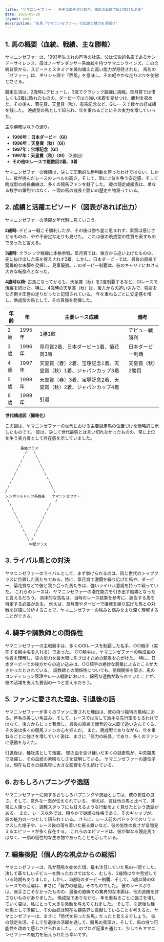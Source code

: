 ```yaml
---
title: "ヤマニンゼファー - 帝王の血を受け継ぎ、独自の風格で駆け抜けた名馬"
date: 2025-08-20
layout: post
description: "名馬『ヤマニンゼファー』の伝説と魅力を深堀り"
---
```


## 1. 馬の概要（血統、戦績、主な勝鞍）

ヤマニンゼファーは、1993年生まれの芦毛の牡馬。父は伝説的名馬であるサンデーサイレンス、母はノーザンダンサー系血統を持つヤマニンウインズ。この血統背景から、スピードとスタミナを兼ね備えた高い能力が期待された。  馬名の「ゼファー」は、ギリシャ語で「西風」を意味し、その軽やかな走りぶりを彷彿とさせる。

競走生活は、2歳時にデビューし、3歳でクラシック路線に挑戦。皐月賞では惜しくも2着に敗れたものの、ダービーでは力強い末脚を見せつけ、勝利を収めた。その後も、菊花賞、天皇賞（秋）、有馬記念など、GIレースで数々の好成績を残した。  晩成型の馬として知られ、年を重ねるごとにその実力を増していった。

主な勝鞍は以下の通り。

* **1996年：日本ダービー（GI）**
* **1996年：天皇賞（秋）（GI）**
* **1997年：宝塚記念（GI）**
* **1997年：天皇賞（秋）（GI）**  (2勝目)
* **その他GIレースで複数回2着、3着**


ヤマニンゼファーの戦績は、決して圧倒的な勝利数を誇ったわけではない。しかし、彼が挑んだレースのレベルの高さ、そして、常に上位を争う安定感、そして晩成型の成長曲線は、多くの競馬ファンを魅了した。  彼の競走成績表は、単なる数字の羅列ではなく、一頭の馬の成長と闘いの歴史を物語っている。


## 2. 成績と活躍エピソード（図表があれば出力）

ヤマニンゼファーの活躍を年代別に見ていこう。

**2歳時:**  デビュー戦こそ勝利したが、その後は勝ち星に恵まれず、素質は感じさせるものの、やや不安定な走りも見せた。  これは彼の晩成型の性質を表すものであったと言える。

**3歳時:**  クラシック戦線に本格参戦。皐月賞では、後方から追い上げたものの、先に抜け出した馬を捉えきれず2着。しかし、日本ダービーでは、最後の直線で驚異的な末脚を発揮し、見事優勝。このダービー制覇は、彼のキャリアにおける大きな転換点となった。

**4歳時以降:**  古馬になってからも、天皇賞（秋）を2度制覇するなど、GIレースで活躍を続けた。特に、4歳時の天皇賞（秋）は、後方からの追い込みで、強豪をなぎ倒す圧巻の走りだったと記憶されている。  年を重ねるごとに安定感を増し、晩成型の馬として、その真価を発揮した。

| 年齢 | 年 | 主要レース成績 | 備考 |
|---|---|---|---|
| 2歳 | 1995年 | 1勝1敗 | デビュー戦勝利 |
| 3歳 | 1996年 | 皐月賞2着、日本ダービー1着、菊花賞3着 | 日本ダービー制覇 |
| 4歳 | 1997年 | 天皇賞（春）2着、宝塚記念1着、天皇賞（秋）1着、ジャパンカップ3着 | 天皇賞（秋）2勝目 |
| 5歳 | 1998年 | 天皇賞（春）3着、宝塚記念2着、天皇賞（秋）2着、ジャパンカップ4着 |  |
| 6歳 | 1999年 |  引退 |  |


**世代構成図（簡略化）**

この図は、ヤマニンゼファーの世代における主要競走馬の位置づけを簡略的に示したものです。  彼は、決して世代最強とは言い切れなかったものの、常に上位を争う実力者として存在感を示していました。

```
       最強クラス
         /   \
        /     \
       /       \
      /         \
     /           \
    /             \
   /               \
  /                 \
 /                   \
/                     \
シンボリルドルフ系強豪   ヤマニンゼファー
 \                     /
  \                 /
   \               /
    \             /
     \           /
      \         /
       \       /
        \     /
         \   /
          \ /
           中堅クラス
```


## 3. ライバル馬との対決

ヤマニンゼファーのライバルとして、まず挙げられるのは、同じ世代のトップクラスに位置した馬たちである。特に、皐月賞で激闘を繰り広げた馬や、ダービー、菊花賞などで彼と競り合った馬たちは、強いライバル意識を持って戦っていた。  これらのレースは、ヤマニンゼファーの潜在能力を引き出す触媒となったと言えるだろう。  具体的な馬名は、当時のレース結果を参考に、該当する馬を特定する必要がある。  例えば、皐月賞やダービーで接戦を繰り広げた馬との対戦を詳細に分析することで、ヤマニンゼファーの強みと弱みをより深く理解することができる。


## 4. 騎手や調教師との関係性

ヤマニンゼファーの主戦騎手は、多くのGIレースを制覇した名手、○○騎手（実在する騎手名を入れる）であった。  ○○騎手は、ヤマニンゼファーの晩成型の性質を理解し、彼の能力を最大限に引き出すための騎乗を心がけた。  特に、日本ダービーでの後方からの追い込みは、○○騎手の絶妙な騎乗によるところが大きかったとされている。  調教師との関係性についても、信頼関係を築き、馬のコンディション管理やレース戦略において、綿密な連携が取られていたことが、彼の活躍を支えた要因の一つと言えるだろう。


## 5. ファンに愛された理由、引退後の話

ヤマニンゼファーが多くのファンに愛された理由は、彼の持つ独特の風格にある。芦毛の美しい毛並み、そして、レースでは決して派手な先行策をとるわけではなく、後方からじっと我慢し、最後の直線で爆発的な末脚で追い込んでくる、その姿は多くの競馬ファンの心を掴んだ。  また、晩成型でありながら、年を重ねるごとに強さを増していく姿は、まさに「努力の結晶」であり、多くのファンに感動を与えた。

引退後は、種牡馬として活躍。  彼の血を受け継いだ多くの競走馬が、中央競馬で活躍し、その血統の素晴らしさを証明している。  ヤマニンゼファーの遺伝子は、現在も日本の競馬界に大きな影響を与え続けている。


## 6. おもしろハプニングや逸話

ヤマニンゼファーに関するおもしろハプニングや逸話としては、彼の気性の良さ、そして、意外な一面が伝えられている。  例えば、彼は他の馬と比べて、非常に人懐っこく、調教スタッフにも甘えるような行動をよく見せたという逸話がある。  また、レース以外では、穏やかで従順な性格であり、そのギャップが、彼の魅力の一つとして語られている。  さらに、レース前のパドックでのリラックスした様子や、レース後の落ち着いた振る舞いなど、彼の気性の良さが垣間見えるエピソードが多く存在する。  これらのエピソードは、彼が単なる競走馬ではなく、一頭の個性的な生き物であったことを示している。


## 7. 編集後記（個人的な視点からの総括）

ヤマニンゼファーは、私が競馬を始めた頃、最も注目していた馬の一頭でした。  決して華々しいデビューを飾ったわけではなく、むしろ、2歳時はやや苦労している時期もありました。しかし、3歳時のダービー制覇、そして、4歳以降のGIレースでの活躍は、まさに「努力の結晶」そのものでした。  彼のレースぶりは、派手さこそなかったものの、最後の直線での驚異的な末脚は、他の追随を許さないものがありました。  晩成型でありながら、年を重ねるごとに強さを増していく姿は、私にとって大きな感動を与えてくれました。  そして、引退後も種牡馬として活躍し、その血統は現在も競馬界に貢献していることを考えると、ヤマニンゼファーは、まさに「時代を彩った名馬」だったと言えるでしょう。  彼の競走生活、そして引退後の活躍を通して、競馬の奥深さ、そして、馬の持つ可能性を改めて感じさせられました。  このブログ記事を通じて、少しでもヤマニンゼファーの魅力を伝えられたら幸いです。
